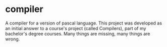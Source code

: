 # compiler

A compiler for a version of pascal language. 
This project was developed as an initial answer to a course's project (called Compilers), part of my bachelor's degree courses.
Many things are missing, many things are wrong.  
